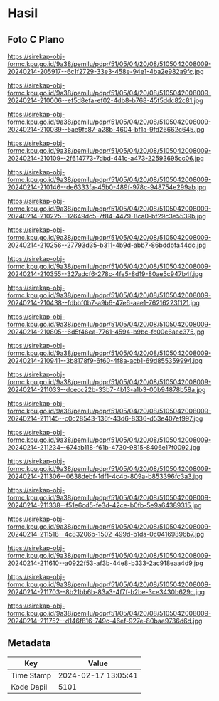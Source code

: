 # Hasil

## Foto C Plano

https://sirekap-obj-formc.kpu.go.id/9a38/pemilu/pdpr/51/05/04/20/08/5105042008009-20240214-205917--6c1f2729-33e3-458e-94e1-4ba2e982a9fc.jpg

https://sirekap-obj-formc.kpu.go.id/9a38/pemilu/pdpr/51/05/04/20/08/5105042008009-20240214-210006--ef5d8efa-ef02-4db8-b768-45f5ddc82c81.jpg

https://sirekap-obj-formc.kpu.go.id/9a38/pemilu/pdpr/51/05/04/20/08/5105042008009-20240214-210039--5ae9fc87-a28b-4604-bf1a-9fd26662c645.jpg

https://sirekap-obj-formc.kpu.go.id/9a38/pemilu/pdpr/51/05/04/20/08/5105042008009-20240214-210109--2f614773-7dbd-441c-a473-22593695cc06.jpg

https://sirekap-obj-formc.kpu.go.id/9a38/pemilu/pdpr/51/05/04/20/08/5105042008009-20240214-210146--de6333fa-45b0-489f-978c-948754e299ab.jpg

https://sirekap-obj-formc.kpu.go.id/9a38/pemilu/pdpr/51/05/04/20/08/5105042008009-20240214-210225--12649dc5-7f84-4479-8ca0-bf29c3e5539b.jpg

https://sirekap-obj-formc.kpu.go.id/9a38/pemilu/pdpr/51/05/04/20/08/5105042008009-20240214-210256--27793d35-b311-4b9d-abb7-86bddbfa44dc.jpg

https://sirekap-obj-formc.kpu.go.id/9a38/pemilu/pdpr/51/05/04/20/08/5105042008009-20240214-210355--327adcf6-278c-4fe5-8d19-80ae5c947b4f.jpg

https://sirekap-obj-formc.kpu.go.id/9a38/pemilu/pdpr/51/05/04/20/08/5105042008009-20240214-210438--fdbbf0b7-a9b6-47e6-aae1-76216223f121.jpg

https://sirekap-obj-formc.kpu.go.id/9a38/pemilu/pdpr/51/05/04/20/08/5105042008009-20240214-210805--6d5f46ea-7761-4594-b9bc-fc00e6aec375.jpg

https://sirekap-obj-formc.kpu.go.id/9a38/pemilu/pdpr/51/05/04/20/08/5105042008009-20240214-210941--3b8178f9-6f60-4f8a-acb1-69d855359994.jpg

https://sirekap-obj-formc.kpu.go.id/9a38/pemilu/pdpr/51/05/04/20/08/5105042008009-20240214-211033--dcecc22b-33b7-4b13-a1b3-00b94878b58a.jpg

https://sirekap-obj-formc.kpu.go.id/9a38/pemilu/pdpr/51/05/04/20/08/5105042008009-20240214-211145--c0c28543-136f-43d6-8336-d53e407ef997.jpg

https://sirekap-obj-formc.kpu.go.id/9a38/pemilu/pdpr/51/05/04/20/08/5105042008009-20240214-211234--674ab118-f61b-4730-9815-8406e17f0092.jpg

https://sirekap-obj-formc.kpu.go.id/9a38/pemilu/pdpr/51/05/04/20/08/5105042008009-20240214-211306--0638debf-1df1-4c4b-809a-b853396fc3a3.jpg

https://sirekap-obj-formc.kpu.go.id/9a38/pemilu/pdpr/51/05/04/20/08/5105042008009-20240214-211338--f51e6cd5-fe3d-42ce-b0fb-5e9a64389315.jpg

https://sirekap-obj-formc.kpu.go.id/9a38/pemilu/pdpr/51/05/04/20/08/5105042008009-20240214-211518--4c83206b-1502-499d-b1da-0c04169896b7.jpg

https://sirekap-obj-formc.kpu.go.id/9a38/pemilu/pdpr/51/05/04/20/08/5105042008009-20240214-211610--a0922f53-af3b-44e8-b333-2ac918eaa4d9.jpg

https://sirekap-obj-formc.kpu.go.id/9a38/pemilu/pdpr/51/05/04/20/08/5105042008009-20240214-211703--8b21bb6b-83a3-4f7f-b2be-3ce3430b629c.jpg

https://sirekap-obj-formc.kpu.go.id/9a38/pemilu/pdpr/51/05/04/20/08/5105042008009-20240214-211752--d146f816-749c-46ef-927e-80bae9736d6d.jpg


## Metadata

| Key        | Value               |
| ---------- | ------------------- |
| Time Stamp | 2024-02-17 13:05:41 |
| Kode Dapil | 5101                |



